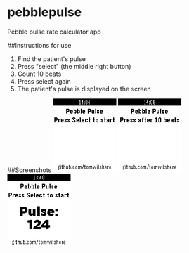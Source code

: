 pebblepulse
===========

Pebble pulse rate calculator app

##Instructions for use

1. Find the patient's pulse 
2. Press "select" (the middle right button)
3. Count 10 beats
4. Press select again
5. The patient's pulse is displayed on the screen

##Screenshots
![](screenshots/1.png)
![](screenshots/2.png)
![](screenshots/3.png)